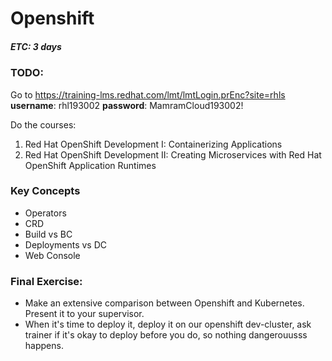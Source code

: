 # Openshift
##### ETC: 3 days

### TODO:
Go to https://training-lms.redhat.com/lmt/lmtLogin.prEnc?site=rhls  
**username**: rhl193002
**password**: MamramCloud193002!

Do the courses:
1. Red Hat OpenShift Development I: Containerizing Applications
2. Red Hat OpenShift Development II: Creating Microservices with Red Hat OpenShift Application Runtimes

### Key Concepts
- Operators
- CRD
- Build vs BC
- Deployments vs DC
- Web Console


### Final Exercise:
- Make an extensive comparison between Openshift and Kubernetes. Present it to your supervisor.
- When it's time to deploy it, deploy it on our openshift dev-cluster, ask trainer if it's okay to deploy before you do, so nothing dangerouusss happens.
